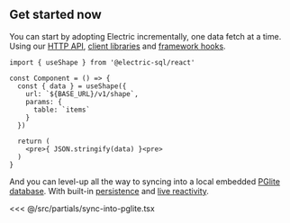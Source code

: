 ## Get started now

You can start by adopting Electric incrementally,
<span class="no-wrap">
one data fetch</span>
<span class="no-wrap">
at a time</span>.
<span class="hidden-sm">
<br class="hidden-md" />
Using
our
<a href="/docs/api/http">
HTTP API</a>,
<span class="no-wrap-sm">
<a href="/docs/api/clients/typescript">
client&nbsp;libraries</a>
and
<a href="/docs/integrations/react">
framework&nbsp;hooks</a></span>.
</span>

```tsx
import { useShape } from '@electric-sql/react'

const Component = () => {
  const { data } = useShape({
    url: `${BASE_URL}/v1/shape`,
    params: {
      table: `items`
    }
  })

  return (
    <pre>{ JSON.stringify(data) }<pre>
  )
}
```

<div class="actions cta-actions">
  <div class="action">
    <VPButton
        href="/docs/quickstart"
        text="Quickstart"
        theme="brand"
    />
  </div>
  <div class="action">
    <VPButton href="/docs/api/http"
        text="API docs"
        theme="alt"
    />
  </div>
  <div class="action hidden-sm">
    <VPButton href="/demos"
        target="_blank"
        text="Demos"
        theme="alt"
    />
  </div>
</div>

And you can level-up
<span class="hidden-sm">
all the way</span>
to syncing into a local embedded
<span class="no-wrap">
[PGlite database](/product/pglite)</span>.
<span class="no-wrap-md hidden-sm">
With
<span class="no-wrap">
built-in [persistence](https://pglite.dev/docs/filesystems)</span>
and
<span class="no-wrap">
[live reactivity](https://pglite.dev/docs/live-queries)</span>.</span>

<<< @/src/partials/sync-into-pglite.tsx

<div class="actions cta-actions">
  <div class="action">
    <VPButton
        href="/docs/intro"
        text="Learn more"
        theme="brand"
    />
  </div>
  <div class="action">
    <VPButton href="https://github.com/electric-sql/electric"
        target="_blank"
        text="Star on GitHub"
        theme="alt"
    />
  </div>
</div>
